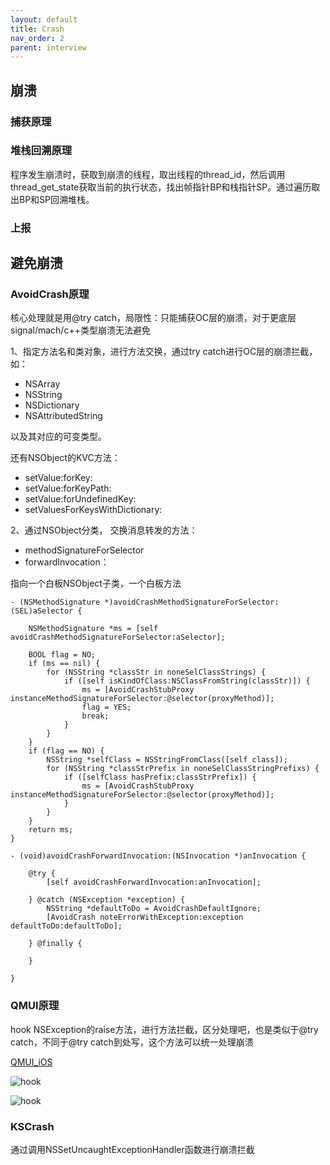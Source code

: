 ```yaml
---
layout: default
title: Crash
nav_order: 2
parent: interview
---
```


## 崩溃

### 捕获原理


### 堆栈回溯原理
程序发生崩溃时，获取到崩溃的线程，取出线程的thread_id，然后调用thread_get_state获取当前的执行状态，找出帧指针BP和栈指针SP。通过遍历取出BP和SP回溯堆栈。

### 上报


## 避免崩溃

### AvoidCrash原理

核心处理就是用@try catch，局限性：只能捕获OC层的崩溃，对于更底层signal/mach/c++类型崩溃无法避免

1、指定方法名和类对象，进行方法交换，通过try catch进行OC层的崩溃拦截，如：

- NSArray
- NSString
- NSDictionary
- NSAttributedString

以及其对应的可变类型。

还有NSObject的KVC方法：

- setValue:forKey:
- setValue:forKeyPath:
- setValue:forUndefinedKey:
- setValuesForKeysWithDictionary:

2、通过NSObject分类，	交换消息转发的方法：

- methodSignatureForSelector
- forwardInvocation：

指向一个白板NSObject子类，一个白板方法

~~~
- (NSMethodSignature *)avoidCrashMethodSignatureForSelector:(SEL)aSelector {
    
    NSMethodSignature *ms = [self avoidCrashMethodSignatureForSelector:aSelector];
    
    BOOL flag = NO;
    if (ms == nil) {
        for (NSString *classStr in noneSelClassStrings) {
            if ([self isKindOfClass:NSClassFromString(classStr)]) {
                ms = [AvoidCrashStubProxy instanceMethodSignatureForSelector:@selector(proxyMethod)];
                flag = YES;
                break;
            }
        }
    }
    if (flag == NO) {
        NSString *selfClass = NSStringFromClass([self class]);
        for (NSString *classStrPrefix in noneSelClassStringPrefixs) {
            if ([selfClass hasPrefix:classStrPrefix]) {
                ms = [AvoidCrashStubProxy instanceMethodSignatureForSelector:@selector(proxyMethod)];
            }
        }
    }
    return ms;
}

- (void)avoidCrashForwardInvocation:(NSInvocation *)anInvocation {
    
    @try {
        [self avoidCrashForwardInvocation:anInvocation];
        
    } @catch (NSException *exception) {
        NSString *defaultToDo = AvoidCrashDefaultIgnore;
        [AvoidCrash noteErrorWithException:exception defaultToDo:defaultToDo];
        
    } @finally {
        
    }
    
}
~~~

### QMUI原理

hook NSException的raise方法，进行方法拦截，区分处理吧，也是类似于@try catch，不同于@try catch到处写，这个方法可以统一处理崩溃

[QMUI_iOS](https://github.com/Tencent/QMUI_iOS/commit/cd406c75145e2dc42471e5785f72af6c2958fafa)

![hook](../../../images/Interview/NSExceptionHandler.jpeg)

![hook](../../../images/Interview/hook.jpeg)

### KSCrash

通过调用NSSetUncaughtExceptionHandler函数进行崩溃拦截

